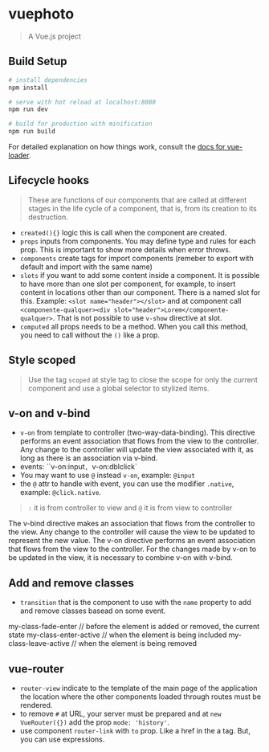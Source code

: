 # vuephoto

> A Vue.js project

## Build Setup

``` bash
# install dependencies
npm install

# serve with hot reload at localhost:8080
npm run dev

# build for production with minification
npm run build
```

For detailed explanation on how things work, consult the [docs for vue-loader](http://vuejs.github.io/vue-loader).

## Lifecycle hooks

> These are functions of our components that are called at different stages in the life cycle of a component, that is, from its creation to its destruction.

- `created(){}` logic this is call when the component are created.
- `props` inputs from components. You may define type and rules for each prop. This is important to show more details when error throws.
- `components` create tags for import components (remeber to export with default and import with the same name)
- `slots` if you want to add some content inside a component. It is possible to have more than one slot per component, for example, to insert content in locations other than our component. There is a named slot for this. Example: `<slot name="header"></slot>` and at component call `<componente-qualquer><div slot="header">Lorem</componente-qualquer>`. That is not possible to use `v-show` directive at slot.
- `computed` all props needs to be a method. When you call this method, you need to call without the `()` like a prop.

## Style scoped

> Use the tag `scoped` at style tag to close the scope for only the current component and use a global selector to stylized items.

## v-on and v-bind

- `v-on` from template to controller (two-way-data-binding). This directive performs an event association that flows from the view to the controller. Any change to the controller will update the view associated with it, as long as there is an association via v-bind.
- events: ``v-on:input`, `v-on:dblclick`
- You may want to use `@` instead `v-on`, example: `@input`
- the `@` attr to handle with event, you can use the modifier `.native`, example: `@click.native`.

> `:` it is from controller to view and `@` it is from view to controller

The v-bind directive makes an association that flows from the controller to the view. Any change to the controller will cause the view to be updated to represent the new value. The v-on directive performs an event association that flows from the view to the controller. For the changes made by v-on to be updated in the view, it is necessary to combine v-on with v-bind.

## Add and remove classes

- `transition` that is the component to use with the `name` property to add and remove classes basead on some event.

my-class-fade-enter // before the element is added or removed, the current state
my-class-enter-active // when the element is being included
my-class-leave-active // when the element is being removed

## vue-router

- `router-view` indicate to the template of the main page of the application the location where the other components loaded through routes must be rendered.
- to remove `#` at URL, your server must be prepared and at `new VueRouter({})` add the prop `mode: 'history'`.
- use component `router-link` with `to` prop. Like a href in the a tag. But, you can use expressions.
